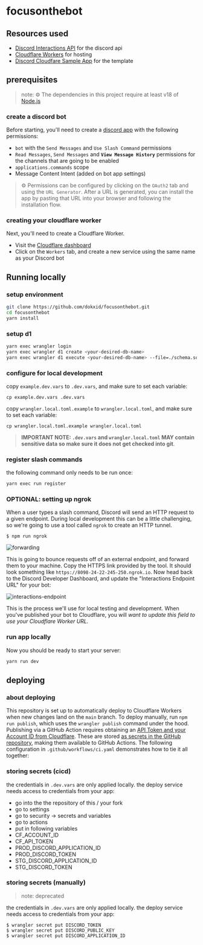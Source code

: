 # focusonthebot



## Resources used

- [Discord Interactions API](https://discord.com/developers/docs/interactions/receiving-and-responding) for the discord api
- [Cloudflare Workers](https://workers.cloudflare.com/) for hosting
- [Discord Cloudfare Sample App](https://github.com/discord/cloudflare-sample-app) for the template

## prerequisites

> note: ⚙️ The dependencies in this project require at least v18 of [Node.js](https://nodejs.org/en/)

### create a discord bot

Before starting, you'll need to create a [discord app](https://discord.com/developers/applications) with the following permissions:

- `bot` with the `Send Messages` and `Use Slash Command` permissions
- `Read Messages`, `Send Messages` and **`View Message History`** permissions for the channels that are going to be enabled
- `applications.commands` scope
- Message Content Intent (added on bot app settings)

> ⚙️ Permissions can be configured by clicking on the `OAuth2` tab and using the `URL Generator`. After a URL is generated, you can install the app by pasting that URL into your browser and following the installation flow.

### creating your cloudflare worker

Next, you'll need to create a Cloudflare Worker.

- Visit the [Cloudflare dashboard](https://dash.cloudflare.com/)
- Click on the `Workers` tab, and create a new service using the same name as your Discord bot

## Running locally

### setup environment

```sh
git clone https://github.com/dokxid/focusonthebot.git
cd focusonthebot
yarn install
```

### setup d1

```sh
yarn exec wrangler login
yarn exec wrangler d1 create <your-desired-db-name>
yarn exec wrangler d1 execute <your-desired-db-name> --file=./schema.sql
```

### configure for local development

copy `example.dev.vars` to `.dev.vars`, and make sure to set each variable:

```
cp example.dev.vars .dev.vars
```

copy `wrangler.local.toml.example` to `wrangler.local.toml`, and make sure to set each variable:

```
cp wrangler.local.toml.example wrangler.local.toml
```

> **IMPORTANT NOTE: `.dev.vars` and `wrangler.local.toml` MAY contain sensitive data so make sure it does not get checked into git**.

### register slash commands

the following command only needs to be run once:

```sh
yarn exec run register
```

### OPTIONAL: setting up ngrok

When a user types a slash command, Discord will send an HTTP request to a given endpoint. During local development this can be a little challenging, so we're going to use a tool called `ngrok` to create an HTTP tunnel.

```
$ npm run ngrok
```

![forwarding](https://user-images.githubusercontent.com/534619/157511497-19c8cef7-c349-40ec-a9d3-4bc0147909b0.png)

This is going to bounce requests off of an external endpoint, and forward them to your machine. Copy the HTTPS link provided by the tool. It should look something like `https://8098-24-22-245-250.ngrok.io`. Now head back to the Discord Developer Dashboard, and update the "Interactions Endpoint URL" for your bot:

![interactions-endpoint](https://user-images.githubusercontent.com/534619/157510959-6cf0327a-052a-432c-855b-c662824f15ce.png)

This is the process we'll use for local testing and development. When you've published your bot to Cloudflare, you will _want to update this field to use your Cloudflare Worker URL._

### run app locally

Now you should be ready to start your server:

```sh
yarn run dev
```

## deploying

### about deploying

This repository is set up to automatically deploy to Cloudflare Workers when new changes land on the `main` branch. To deploy manually, run `npm run publish`, which uses the `wrangler publish` command under the hood. Publishing via a GitHub Action requires obtaining an [API Token and your Account ID from Cloudflare](https://developers.cloudflare.com/workers/wrangler/cli-wrangler/authentication/#generate-tokens). These are stored [as secrets in the GitHub repository](https://docs.github.com/en/actions/security-guides/encrypted-secrets#creating-encrypted-secrets-for-a-repository), making them available to GitHub Actions. The following configuration in `.github/workflows/ci.yaml` demonstrates how to tie it all together:

### storing secrets (cicd)

the credentials in `.dev.vars` are only applied locally. the deploy service needs access to credentials from your app:

- go into the the repository of this / your fork
- go to settings
- go to security -> secrets and variables
- go to actions
- put in following variables
 - CF_ACCOUNT_ID
 - CF_API_TOKEN
 - PROD_DISCORD_APPLICATION_ID
 - PROD_DISCORD_TOKEN
 - STG_DISCORD_APPLICATION_ID
 - STG_DISCORD_TOKEN

### storing secrets (manually)

> note: deprecated

the credentials in `.dev.vars` are only applied locally. the deploy service needs access to credentials from your app:

```
$ wrangler secret put DISCORD_TOKEN
$ wrangler secret put DISCORD_PUBLIC_KEY
$ wrangler secret put DISCORD_APPLICATION_ID
```
